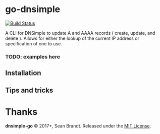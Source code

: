 # go-dnsimple

[![Build Status](https://travis-ci.org/sean-brandt/go-dnsimple.svg?branch=master)](https://travis-ci.org/sean-brandt/go-dnsimple)

A CLI for DNSimple to update A and AAAA records ( create, update, and delete ). Allows for either the lookup of the
current IP address or specification of one to use.

### TODO: examples here

## Installation

## Tips and tricks

# Thanks

**dnsimple-go** © 2017+, Sean Brandt. Released under the [MIT License].  

[MIT License]: https://github.com/sean-brandt/go-dnsimple/blob/master/LICENSE.txt
